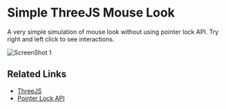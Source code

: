 # Simple ThreeJS Mouse Look
A very simple simulation of mouse look without using pointer lock API.
Try right and left click to see interactions.

![ScreenShot 1](https://github.com/khnshn/threejs-simple-mouselook/blob/master/screenshots/screenshot_1.png)
## Related Links
- [ThreeJS](https://threejs.org/ "ThreeJS")
- [Pointer Lock API](https://developer.mozilla.org/en-US/docs/Web/API/Pointer_Lock_API "Pointer Lock API")